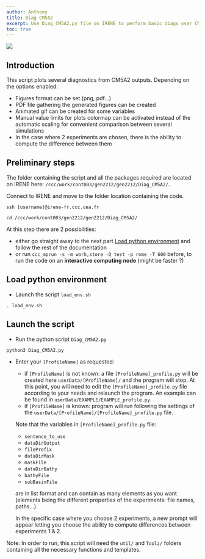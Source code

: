 ```yaml
---
author: Anthony
title: Diag CM5A2
excerpt: Use Diag_CM5A2.py file on IRENE to perform basic diags over CM5A2's outputs and create a pdf file that will contain the results
toc: true
---
```


[![](https://img.shields.io/static/v1?label=Code&message=here&color=lightgrey&style=flat-square&logo=github)](https://github.com/Paleoclim-CNRS/Diag_CM5A2/tree/IRENE_GEN2212)

## Introduction 
This script plots several diagnostics from CM5A2 outputs.
Depending on the options enabled:

- Figures format can be set (png, pdf...)
- PDF file gathering the generated figures can be created
- Animated gif can be created for some variables
- Manual value limits for plots colormap can be activated instead of the 
  automatic scaling for convenient comparison between several simulations
- In the case where 2 experiments are chosen, there is the ability to 
  compute the difference between them

## Preliminary steps

The folder containing the script and all the packages required are located on IRENE here: `/ccc/work/cont003/gen2212/gen2212/Diag_CM5A2/`.

Connect to IRENE and move to the folder location containing the code.
```
ssh [username]@irene-fr.ccc.cea.fr

cd /ccc/work/cont003/gen2212/gen2212/Diag_CM5A2/
```


At this step there are 2 possibilities:
  - either go straight away to the next part [Load python environment](#load-python-environment) and follow the rest of the documentation
  - or run `ccc_mprun -s -m work,store -Q test -p rome -T 600` before, to run the code on an **interactive computing node** (might be faster ?)

## Load python environment

- Launch the script `load_env.sh`
```
. load_env.sh
```

## Launch the script

- Run the python script `Diag_CM5A2.py`
```
python3 Diag_CM5A2.py
```

- Enter your `[ProfileName]` as requested:
    - if `[ProfileName]` is not known: a file `[ProfileName]_profile.py` will be created here `userData/[ProfileName]/` and the program will stop. 
    At this point, you will need to edit the `[ProfileName]_profile.py` file  according to your needs and relaunch the program.
    An example can be found in `userData/EXAMPLE/EXAMPLE_profile.py`.
    - if `[ProfileName]` is known: program will run following the settings of the `userData/[ProfileName]/[ProfileName]_profile.py` file.

    Note that the variables in `[ProfileName]_profile.py` file:
    - `sentence_to_use`
    - `dataDirOutput`
    - `filePrefix`
    - `dataDirMask`
    - `maskFile`
    - `dataDirBathy`
    - `bathyFile`
    - `subBasinFile`
    
    are in list format and can contain as many elements as you want (elements being the different properties of the experiments: file names, paths...).
    
    In the specific case where you choose 2 experiments, a new prompt will appear letting you choose the ability to compute differences between experiments 1 & 2.

Note: In order to run, this script will need the `util/` and `Toolz/` folders containing all the necessary functions and templates.
